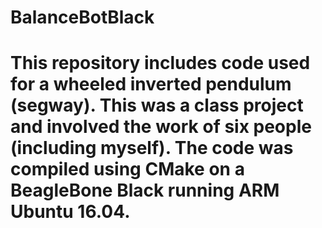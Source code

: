 # BalanceBotBlack
# This repository includes code used for a wheeled inverted pendulum (segway). This was a class project and involved the work of six people (including myself). The code was compiled using CMake on a BeagleBone Black running ARM Ubuntu 16.04.
